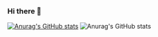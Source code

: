 ### Hi there 👋

[![Anurag's GitHub stats](https://github-readme-stats.vercel.app/api?username=Alicehhhmm)](https://github.com/anuraghazra/github-readme-stats)
![Anurag's GitHub stats](https://github-readme-stats.vercel.app/api?username=Alicehhhmm&show_icons=true)
<!--
**Alicehhhmm/Alicehhhmm** is a ✨ _special_ ✨ repository because its `README.md` (this file) appears on your GitHub profile.

Here are some ideas to get you started:

- 🔭 I’m currently working on ...
- 🌱 I’m currently learning ...
- 👯 I’m looking to collaborate on ...
- 🤔 I’m looking for help with ...
- 💬 Ask me about ...
- 📫 How to reach me: ...
- 😄 Pronouns: ...
- ⚡ Fun fact: ...
-->
